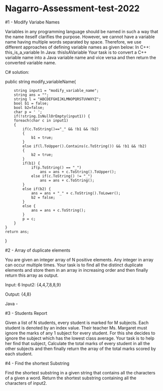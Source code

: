 # Nagarro-Assessment-test-2022


#1 - Modify Variabe Names

Variables in any programming language should be named in such a way that the name iteself clarifies the purpose. However, we cannot have a variable name having multiple words separated by space. Therefore, we use different approaches of defining variable names as given below:
In C++: this_is_a_variable
In Java: thisIsAVariable
Your task is to convert a C++ variable name into a Java variable name and vice versa and then return the converted variable name.


C# solution:

public string modify_variableName{

		string input1 = "modify_variable_name";
	    string ans = "";
	    string l = "ABCDEFGHIJKLMNOPQRSTUVWXYZ";
	    bool b1 = false;
	    bool b2=false;
	    char p = ' ';
	    if(!string.IsNullOrEmpty(input1)) {
		foreach(char c in input1)
		{
		    if(c.ToString()=="_" && !b1 && !b2)
		    {
		        b1 = true;
		    }
		    else if(l.ToUpper().Contains(c.ToString()) && !b1 && !b2)
		    {
		        b2 = true;
		    }
		    if(b1) {
		        if(p.ToString() == "_")
		            ans = ans + c.ToString().ToUpper();
		        else if(c.ToString() != "_")
		            ans = ans + c.ToString();
		    }
		    else if(b2) {
		        ans = ans + "_" + c.ToString().ToLower();
		        b2 = false;
		    }
		    else {
		        ans = ans + c.ToString();
		    }
		    p = c;
		}
	}
	return ans;

}


#2 - Array of duplicate elements

You are given an integer array of N positive elements. Any integer in array can occur multiple times. Your task is to find all the distinct duplicate elements and store them in an array in increasing order and then finally return this array as output.

Input: 6
Input2: {4,4,7,8,8,9}

Output: {4,8}

Java - 


#3 - Students Report

Given a list of N students, every student is marked for M subjects. Each student is denoted by an index value. Their teacher Ms. Margaret must ignore the marks of any 1 subject for every student. For this she decides to ignore the subject which has the lowest class average.
Your task is to help her find that subject, Calculate the total marks of every student in all the other subjects and then finally return the array of the total marks scored by each student.


#4 - Find the shortest Substring

Find the shortest substring in a given string that contains all the characters of a given a word.
Return the shortest substring containing all the characters of input2.

